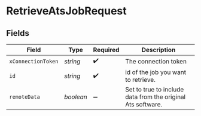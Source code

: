 # RetrieveAtsJobRequest


## Fields

| Field                                                       | Type                                                        | Required                                                    | Description                                                 |
| ----------------------------------------------------------- | ----------------------------------------------------------- | ----------------------------------------------------------- | ----------------------------------------------------------- |
| `xConnectionToken`                                          | *string*                                                    | :heavy_check_mark:                                          | The connection token                                        |
| `id`                                                        | *string*                                                    | :heavy_check_mark:                                          | id of the job you want to retrieve.                         |
| `remoteData`                                                | *boolean*                                                   | :heavy_minus_sign:                                          | Set to true to include data from the original Ats software. |